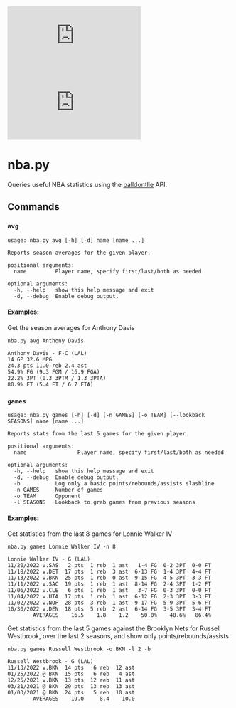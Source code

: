 ![version](https://img.shields.io/github/v/release/ianbrault/nba.py?display_name=tag) ![license](https://img.shields.io/github/license/ianbrault/nba.py)

# nba.py

Queries useful NBA statistics using the [balldontlie](https://www.balldontlie.io/) API.

## Commands

### `avg`

```
usage: nba.py avg [-h] [-d] name [name ...]

Reports season averages for the given player.

positional arguments:
  name         Player name, specify first/last/both as needed

optional arguments:
  -h, --help   show this help message and exit
  -d, --debug  Enable debug output.
```

#### Examples:

Get the season averages for Anthony Davis

```
nba.py avg Anthony Davis
```
```
Anthony Davis - F-C (LAL)
14 GP 32.6 MPG
24.3 pts 11.0 reb 2.4 ast
54.9% FG (9.3 FGM / 16.9 FGA)
22.2% 3PT (0.3 3PTM / 1.3 3PTA)
80.9% FT (5.4 FT / 6.7 FTA)
```

### `games`

```
usage: nba.py games [-h] [-d] [-n GAMES] [-o TEAM] [--lookback SEASONS] name [name ...]

Reports stats from the last 5 games for the given player.

positional arguments:
  name                Player name, specify first/last/both as needed

optional arguments:
  -h, --help   show this help message and exit
  -d, --debug  Enable debug output.
  -b           Log only a basic points/rebounds/assists slashline
  -n GAMES     Number of games
  -o TEAM      Opponent
  -l SEASONS   Lookback to grab games from previous seasons
```

#### Examples:

Get statistics from the last 8 games for Lonnie Walker IV

```
nba.py games Lonnie Walker IV -n 8
```
```
Lonnie Walker IV - G (LAL)
11/20/2022 v.SAS   2 pts  1 reb  1 ast   1-4 FG  0-2 3PT  0-0 FT
11/18/2022 v.DET  17 pts  1 reb  3 ast  6-13 FG  1-4 3PT  4-4 FT
11/13/2022 v.BKN  25 pts  1 reb  0 ast  9-15 FG  4-5 3PT  3-3 FT
11/11/2022 v.SAC  19 pts  1 reb  1 ast  8-14 FG  2-4 3PT  1-2 FT
11/06/2022 v.CLE   6 pts  1 reb  1 ast   3-7 FG  0-3 3PT  0-0 FT
11/04/2022 v.UTA  17 pts  1 reb  1 ast  6-12 FG  2-3 3PT  3-3 FT
11/02/2022 v.NOP  28 pts  3 reb  1 ast  9-17 FG  5-9 3PT  5-6 FT
10/30/2022 v.DEN  18 pts  5 reb  2 ast  6-14 FG  3-5 3PT  3-4 FT
        AVERAGES    16.5    1.8    1.2    50.0%    48.6%   86.4%
```

Get statistics from the last 5 games against the Brooklyn Nets for Russell
Westbrook, over the last 2 seasons, and show only points/rebounds/assists

```
nba.py games Russell Westbrook -o BKN -l 2 -b
```
```
Russell Westbrook - G (LAL)
11/13/2022 v.BKN  14 pts   6 reb  12 ast
01/25/2022 @ BKN  15 pts   6 reb   4 ast
12/25/2021 v.BKN  13 pts  12 reb  11 ast
03/21/2021 @ BKN  29 pts  13 reb  13 ast
01/03/2021 @ BKN  24 pts   5 reb  10 ast
        AVERAGES    19.0     8.4    10.0
```